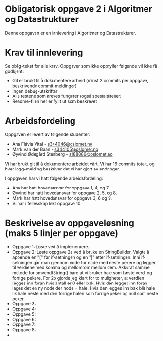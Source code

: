 # Obligatorisk oppgave 2 i Algoritmer og Datastrukturer

Denne oppgaven er en innlevering i Algoritmer og Datastrukturer. 

# Krav til innlevering

Se oblig-tekst for alle krav. Oppgaver som ikke oppfyller følgende vil ikke få godkjent:

* Git er brukt til å dokumentere arbeid (minst 2 commits per oppgave, beskrivende commit-meldinger)	
* Ingen debug-utskrifter
* Alle testene som kreves fungerer (også spesialtilfeller)
* Readme-filen her er fyllt ut som beskrevet

# Arbeidsfordeling

Oppgaven er levert av følgende studenter:
* Ana Flávia Vital - s344046@oslomet.no
* Mark van der Baan - s344105@oslomet.no
* Øyvind Ødegård Stenberg - s188886@oslomet.no

Vi har brukt git til å dokumentere arbeidet vårt. Vi har 16 commits totalt, og hver logg-melding beskriver det vi har gjort av endringer.

I oppgaven har vi hatt følgende arbeidsfordeling:
* Ana har hatt hovedansvar for oppgave 1, 4, og 7. 
* Øyvind har hatt hovedansvar for oppgave 2, 5, og 8. 
* Mark har hatt hovedansvar for oppgave 3, 6 og 9. 
* Vi har i fellesskap løst oppgave 10. 

# Beskrivelse av oppgaveløsning (maks 5 linjer per oppgave)

* Oppgave 1: Løste ved å implementere..
* Oppgave 2: Løste oppgave 2a ved å bruke en StringBuilder. Valgte å appende en "[" før if-setningen og en "]" etter if-setningen. 
             Inni if-setningen går man gjennom node for node med neste pekere og legger til verdiene med komma og mellomrom mellom dem. 
             Akkurat samme metode for omvendtString() bare at vi bruker hale som første verdi og forrige pekere. For 2b gjorde jeg klart 
             for to muligheter, at verdien legges inn foran hvis antall er 0 eller bak. Hvis den legges inn foran lages det en ny node der hode = hale.
             Hvis den legges inn bak blir hale lik hale.neste med den forrige halen som forrige peker og null som neste peker.
* Oppgave 3: 
* Oppgave 4: 
* Oppgave 5: 
* Oppgave 6:
* Oppgave 7:
* Oppgave 8:
*

